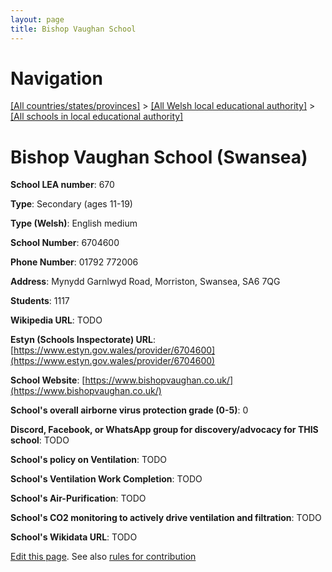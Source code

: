 ```yaml
---
layout: page
title: Bishop Vaughan School
---
```

# Navigation

[[All countries/states/provinces]](../../..) > [[All Welsh local educational authority]](../..) > [[All schools in local educational authority]](..)

# Bishop Vaughan School (Swansea)

**School LEA number**: 670

**Type**: Secondary (ages 11-19)

**Type (Welsh)**: English medium

**School Number**: 6704600

**Phone Number**: 01792 772006

**Address**: Mynydd Garnlwyd Road, Morriston, Swansea, SA6 7QG

**Students**: 1117

**Wikipedia URL**: TODO

**Estyn (Schools Inspectorate) URL**: [https://www.estyn.gov.wales/provider/6704600](https://www.estyn.gov.wales/provider/6704600)

**School Website**: [https://www.bishopvaughan.co.uk/](https://www.bishopvaughan.co.uk/)

**School's overall airborne virus protection grade (0-5)**: 0

**Discord, Facebook, or WhatsApp group for discovery/advocacy for THIS school**: TODO

**School's policy on Ventilation**: TODO

**School's Ventilation Work Completion**: TODO

**School's Air-Purification**: TODO

**School's CO2 monitoring to actively drive ventilation and filtration**: TODO

**School's Wikidata URL**: TODO




[Edit this page](https://github.com/VentilationProject/Wales/edit/prif/./Swansea/Bishop_Vaughan_School.md). See also [rules for contribution](../../../contribution-rules/)